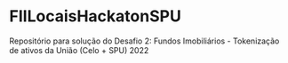 # FIILocaisHackatonSPU
Repositório para solução do Desafio 2: Fundos Imobiliários - Tokenização de ativos da União (Celo + SPU) 2022
